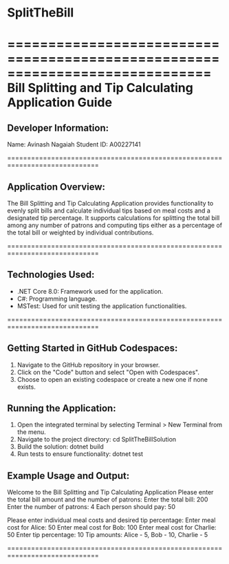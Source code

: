 # SplitTheBill
=============================================================================
                          Bill Splitting and Tip Calculating Application Guide
=============================================================================

Developer Information:
-----------------------
Name: Avinash Nagaiah
Student ID: A00227141

=============================================================================

Application Overview:
----------------------
The Bill Splitting and Tip Calculating Application provides functionality to evenly split bills and calculate individual tips based on meal costs and a designated tip percentage. It supports calculations for splitting the total bill among any number of patrons and computing tips either as a percentage of the total bill or weighted by individual contributions.

=============================================================================

Technologies Used:
-------------------
- .NET Core 8.0: Framework used for the application.
- C#: Programming language.
- MSTest: Used for unit testing the application functionalities.

=============================================================================

Getting Started in GitHub Codespaces:
---------------------------------------
1. Navigate to the GitHub repository in your browser.
2. Click on the "Code" button and select "Open with Codespaces".
3. Choose to open an existing codespace or create a new one if none exists.

Running the Application:
-------------------------
1. Open the integrated terminal by selecting Terminal > New Terminal from the menu.
2. Navigate to the project directory:
    cd SplitTheBillSolution
3. Build the solution:
    dotnet build
4. Run tests to ensure functionality:
    dotnet test

Example Usage and Output:
---------------------------
Welcome to the Bill Splitting and Tip Calculating Application
Please enter the total bill amount and the number of patrons:
Enter the total bill: 200
Enter the number of patrons: 4
Each person should pay: 50

Please enter individual meal costs and desired tip percentage:
Enter meal cost for Alice: 50
Enter meal cost for Bob: 100
Enter meal cost for Charlie: 50
Enter tip percentage: 10
Tip amounts: Alice - 5, Bob - 10, Charlie - 5

=============================================================================

